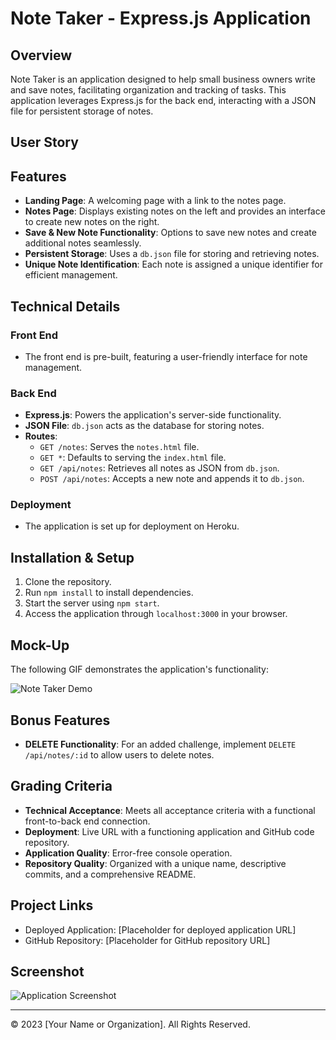 # Note Taker - Express.js Application

## Overview

Note Taker is an application designed to help small business owners write and save notes, facilitating organization and tracking of tasks. This application leverages Express.js for the back end, interacting with a JSON file for persistent storage of notes.

## User Story


## Features

- **Landing Page**: A welcoming page with a link to the notes page.
- **Notes Page**: Displays existing notes on the left and provides an interface to create new notes on the right.
- **Save & New Note Functionality**: Options to save new notes and create additional notes seamlessly.
- **Persistent Storage**: Uses a `db.json` file for storing and retrieving notes.
- **Unique Note Identification**: Each note is assigned a unique identifier for efficient management.

## Technical Details

### Front End

- The front end is pre-built, featuring a user-friendly interface for note management.

### Back End

- **Express.js**: Powers the application's server-side functionality.
- **JSON File**: `db.json` acts as the database for storing notes.
- **Routes**:
  - `GET /notes`: Serves the `notes.html` file.
  - `GET *`: Defaults to serving the `index.html` file.
  - `GET /api/notes`: Retrieves all notes as JSON from `db.json`.
  - `POST /api/notes`: Accepts a new note and appends it to `db.json`.

### Deployment

- The application is set up for deployment on Heroku.

## Installation & Setup

1. Clone the repository.
2. Run `npm install` to install dependencies.
3. Start the server using `npm start`.
4. Access the application through `localhost:3000` in your browser.

## Mock-Up

The following GIF demonstrates the application's functionality:

![Note Taker Demo](../notetaker/public/assets/image/screen.png)

## Bonus Features

- **DELETE Functionality**: For an added challenge, implement `DELETE /api/notes/:id` to allow users to delete notes.

## Grading Criteria

- **Technical Acceptance**: Meets all acceptance criteria with a functional front-to-back end connection.
- **Deployment**: Live URL with a functioning application and GitHub code repository.
- **Application Quality**: Error-free console operation.
- **Repository Quality**: Organized with a unique name, descriptive commits, and a comprehensive README.

## Project Links

- Deployed Application: [Placeholder for deployed application URL]
- GitHub Repository: [Placeholder for GitHub repository URL]

## Screenshot

![Application Screenshot](./Placeholder_for_screenshot.png)

- - -
© 2023 [Your Name or Organization]. All Rights Reserved.
